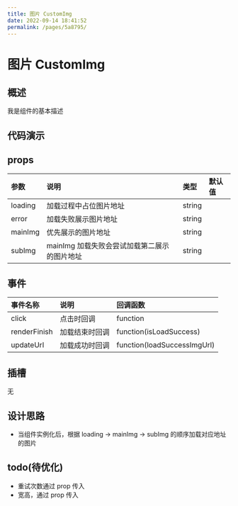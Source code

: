 ```yaml
---
title: 图片 CustomImg
date: 2022-09-14 18:41:52
permalink: /pages/5a8795/
---
```

# 图片 CustomImg

## 概述
我是组件的基本描述

## 代码演示

<CustomImgBaseDemo />

<CustomImgLoadingDemo />

## props
| 参数  | 说明  | 类型  | 默认值  |
| :------------ | :------------ | :------------ | :------------ |
| loading  | 加载过程中占位图片地址  | string  |   |
| error  | 加载失败展示图片地址  | string  |   |
| mainImg  | 优先展示的图片地址  | string  |   |
| subImg  | mainImg 加载失败会尝试加载第二展示的图片地址  | string  |   |

## 事件
| 事件名称  | 说明  | 回调函数  |
| :------------ | :------------ | :------------ |
| click  | 点击时回调  | function  |
| renderFinish  | 加载结束时回调  | function(isLoadSuccess)  |
| updateUrl | 加载成功时回调  | function(loadSuccessImgUrl)  |

## 插槽
无

## 设计思路
* 当组件实例化后，根据 loading -> mainImg -> subImg 的顺序加载对应地址的图片

## todo(待优化)
* 重试次数通过 prop 传入
* 宽高，通过 prop 传入